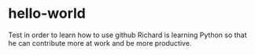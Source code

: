 # hello-world
Test in order to learn how to use github
Richard is learning Python so that he can contribute more at work and be more productive.
